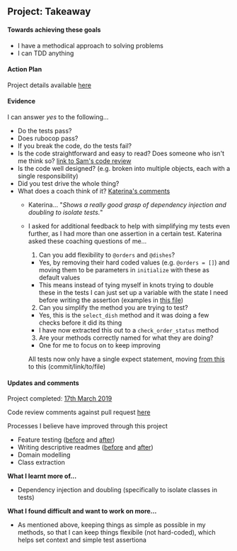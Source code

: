 ## Project: Takeaway

#### Towards achieving these goals

- I have a methodical approach to solving problems
- I can TDD anything


#### Action Plan

Project details available [here](https://github.com/makersacademy/takeaway-challenge)

#### Evidence

I can answer _yes_ to the following...
- Do the tests pass?
- Does rubocop pass?
- If you break the code, do the tests fail?
- Is the code straightforward and easy to read? Does someone who isn't me think so? [link to Sam's code review]()
- Is the code well designed? (e.g. broken into multiple objects, each with a single responsibility)
- Did you test drive the whole thing?
- What does a coach think of it? [Katerina's comments]()
  - Katerina... "_Shows a really good grasp of dependency injection and doubling to isolate tests._"
  
  - I asked for additional feedback to help with simplifying my tests even further, as I had more than one assertion in a certain test. Katerina asked these coaching questions of me...

    1. Can you add flexibility to `@orders` and `@dishes`?
      - Yes, by removing their hard coded values (e.g. `@orders = []`) and moving them to be parameters in `initialize` with these as default values
      - This means instead of tying myself in knots trying to double these in the tests I can just set up a variable with the state I need before writing the assertion (examples in [this file](https://github.com/mattTea/takeaway-challenge/blob/master/spec/menu_spec.rb))


    2. Can you simplify the method you are trying to test?
      - Yes, this is the `select_dish` method and it was doing a few checks before it did its thing
      - I have now extracted this out to a `check_order_status` method


    3. Are your methods correctly named for what they are doing?
      - One for me to focus on to keep improving


    All tests now only have a single expect statement, moving [from this](commit/link/to/file) to this (commit/link/to/file)


#### Updates and comments

Project completed: [17th March 2019](https://github.com/mattTea/airport_challenge)

Code review comments against pull request [here](https://github.com/makersacademy/takeaway-challenge/pull/1260)

Processes I believe have improved through this project
- Feature testing ([before]() and [after]())
- Writing descriptive readmes ([before]() and [after]())
- Domain modelling
- Class extraction


**What I learnt more of...**

- Dependency injection and doubling (specifically to isolate classes in tests)


**What I found difficult and want to work on more...**

- As mentioned above, keeping things as simple as possible in my methods, so that I can keep things flexibile (not hard-coded), which helps set context and simple test assertiona